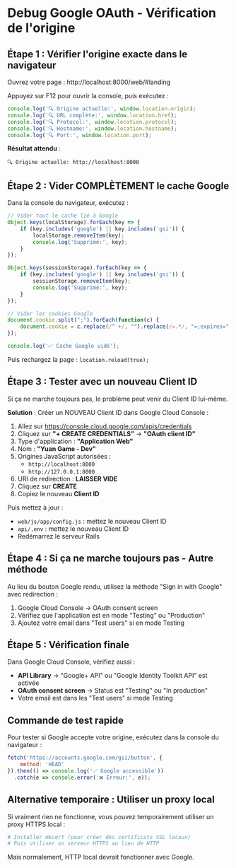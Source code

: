 # Debug Google OAuth - Vérification de l'origine

## Étape 1 : Vérifier l'origine exacte dans le navigateur

Ouvrez votre page : http://localhost:8000/web/#landing

Appuyez sur F12 pour ouvrir la console, puis exécutez :

```javascript
console.log('🔍 Origine actuelle:', window.location.origin);
console.log('🔍 URL complète:', window.location.href);
console.log('🔍 Protocol:', window.location.protocol);
console.log('🔍 Hostname:', window.location.hostname);
console.log('🔍 Port:', window.location.port);
```

**Résultat attendu** :
```
🔍 Origine actuelle: http://localhost:8000
```

## Étape 2 : Vider COMPLÈTEMENT le cache Google

Dans la console du navigateur, exécutez :

```javascript
// Vider tout le cache lié à Google
Object.keys(localStorage).forEach(key => {
    if (key.includes('google') || key.includes('gsi')) {
        localStorage.removeItem(key);
        console.log('Supprimé:', key);
    }
});

Object.keys(sessionStorage).forEach(key => {
    if (key.includes('google') || key.includes('gsi')) {
        sessionStorage.removeItem(key);
        console.log('Supprimé:', key);
    }
});

// Vider les cookies Google
document.cookie.split(";").forEach(function(c) { 
    document.cookie = c.replace(/^ +/, "").replace(/=.*/, "=;expires=" + new Date().toUTCString() + ";path=/"); 
});

console.log('✅ Cache Google vidé');
```

Puis rechargez la page : `location.reload(true);`

## Étape 3 : Tester avec un nouveau Client ID

Si ça ne marche toujours pas, le problème peut venir du Client ID lui-même.

**Solution** : Créer un NOUVEAU Client ID dans Google Cloud Console :

1. Allez sur https://console.cloud.google.com/apis/credentials
2. Cliquez sur **"+ CREATE CREDENTIALS"** → **"OAuth client ID"**
3. Type d'application : **"Application Web"**
4. Nom : **"Yuan Game - Dev"**
5. Origines JavaScript autorisées :
   - `http://localhost:8000`
   - `http://127.0.0.1:8000`
6. URI de redirection : **LAISSER VIDE**
7. Cliquez sur **CREATE**
8. Copiez le nouveau **Client ID**

Puis mettez à jour :
- `web/js/app/config.js` : mettez le nouveau Client ID
- `api/.env` : mettez le nouveau Client ID
- Redémarrez le serveur Rails

## Étape 4 : Si ça ne marche toujours pas - Autre méthode

Au lieu du bouton Google rendu, utilisez la méthode "Sign in with Google" avec redirection :

1. Google Cloud Console → OAuth consent screen
2. Vérifiez que l'application est en mode "Testing" ou "Production"
3. Ajoutez votre email dans "Test users" si en mode Testing

## Étape 5 : Vérification finale

Dans Google Cloud Console, vérifiez aussi :
- **API Library** → "Google+ API" ou "Google Identity Toolkit API" est activée
- **OAuth consent screen** → Status est "Testing" ou "In production"
- Votre email est dans les "Test users" si mode Testing

## Commande de test rapide

Pour tester si Google accepte votre origine, exécutez dans la console du navigateur :

```javascript
fetch('https://accounts.google.com/gsi/button', {
    method: 'HEAD'
}).then(() => console.log('✅ Google accessible'))
  .catch(e => console.error('❌ Erreur:', e));
```

## Alternative temporaire : Utiliser un proxy local

Si vraiment rien ne fonctionne, vous pouvez temporairement utiliser un proxy HTTPS local :

```bash
# Installer mkcert (pour créer des certificats SSL locaux)
# Puis utiliser un serveur HTTPS au lieu de HTTP
```

Mais normalement, HTTP local devrait fonctionner avec Google.




